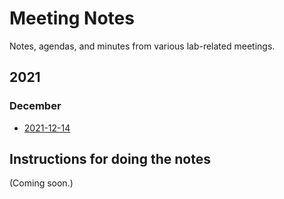 # Meeting Notes

Notes, agendas, and minutes from various lab-related meetings.

## 2021

### December

+ [2021-12-14](/2021/12/2021-12-14.md)

## Instructions for doing the notes

(Coming soon.)

